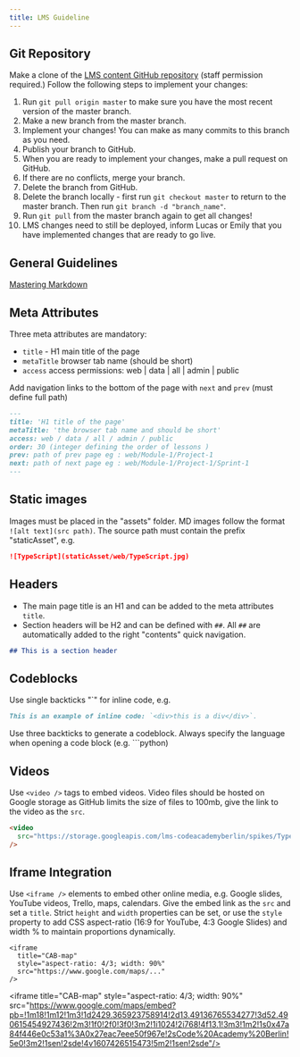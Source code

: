 ```yaml
---
title: LMS Guideline
---
```



## Git Repository

Make a clone of the [LMS content GitHub repository](https://github.com/CodeAcademyBerlin/content) (staff permission required.) Follow the following steps to implement your changes:

1. Run `git pull origin master` to make sure you have the most recent version of the master branch.
2. Make a new branch from the master branch.
3. Implement your changes! You can make as many commits to this branch as you need.
4. Publish your branch to GitHub.
5. When you are ready to implement your changes, make a pull request on GitHub.
6. If there are no conflicts, merge your branch.
7. Delete the branch from GitHub.
8. Delete the branch locally - first run `git checkout master` to return to the master branch. Then run `git branch -d "branch_name"`.
9. Run `git pull` from the master branch again to get all changes!
10. LMS changes need to still be deployed, inform Lucas or Emily that you have implemented changes that are ready to go live.

## General Guidelines

[Mastering Markdown](https://guides.github.com/features/mastering-markdown/)

## Meta Attributes

Three meta attributes are mandatory:

* `title` - H1 main title of the page
* `metaTitle` browser tab name (should be short)
* `access` access permissions: web | data | all | admin | public

Add navigation links to the bottom of the page with `next` and `prev` (must define full path)

```md
---
title: 'H1 title of the page'
metaTitle: 'the browser tab name and should be short'
access: web / data / all / admin / public
order: 30 (integer defining the order of lessons )
prev: path of prev page eg : web/Module-1/Project-1
next: path of next page eg : web/Module-1/Project-1/Sprint-1
---
```

## Static images

Images must be placed in the "assets" folder. MD images follow the format `![alt text](src path)`. The source path must contain the prefix "staticAsset", e.g.

```md
![TypeScript](staticAsset/web/TypeScript.jpg)
```

## Headers

* The main page title is an H1 and can be added to the meta attributes `title`.
* Section headers will be H2 and can be defined with `##`. All `##` are automatically added to the right "contents" quick navigation.

```md
## This is a section header
```

## Codeblocks

Use single backticks "\`" for inline code, e.g.

```md
This is an example of inline code: `<div>this is a div</div>`.
```

Use three backticks to generate a codeblock. Always specify the language when opening a code block (e.g. \`\`\`python)

## Videos

Use `<video />` tags to embed videos. Video files should be hosted on Google storage as GitHub limits the size of files to 100mb, give the link to the video as the `src`.

```html
<video
  src="https://storage.googleapis.com/lms-codeacademyberlin/spikes/TypeScript%20Part%201.mp4"
/>
```

## Iframe Integration

Use `<iframe />` elements to embed other online media, e.g. Google slides, YouTube videos, Trello, maps, calendars. Give the embed link as the `src` and set a `title`. Strict `height` and `width` properties can be set, or use the `style` property to add CSS aspect-ratio (16:9 for YouTube, 4:3 Google Slides) and width % to maintain proportions dynamically.

```text
<iframe 
  title="CAB-map" 
  style="aspect-ratio: 4/3; width: 90%"
  src="https://www.google.com/maps/..."
/>
```

\<iframe title="CAB-map" style="aspect-ratio: 4/3; width: 90%" src="https://www.google.com/maps/embed?pb=!1m18!1m12!1m3!1d2429.365923758914!2d13.49136765534277!3d52.490615454927436!2m3!1f0!2f0!3f0!3m2!1i1024!2i768!4f13.1!3m3!1m2!1s0x47a84f446e0c53a1%3A0x27eac7eee50f967e!2sCode%20Academy%20Berlin!5e0!3m2!1sen!2sde!4v1607426515473!5m2!1sen!2sde"/>
